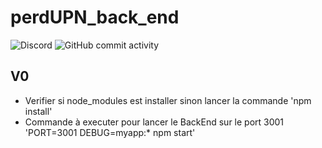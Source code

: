 # perdUPN_back_end

<img alt="Discord" src="https://img.shields.io/discord/884903305837437028?logo=Discord"> <img alt="GitHub commit activity" src="https://img.shields.io/github/commit-activity/w/raphaelmeissonnier/perdUPN_back_end">

## V0
* Verifier si node_modules est installer sinon lancer la commande 'npm install'
* Commande à executer pour lancer le BackEnd sur le port 3001 'PORT=3001 DEBUG=myapp:* npm start'
